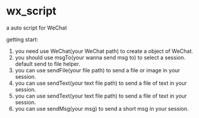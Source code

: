# wx_script
a auto script for WeChat


getting start:
1. you need use WeChat(your WeChat path) to create a object of WeChat.
2. you should use msgTo(your wanna send msg to) to select a session. default send to file helper.
3. you can use sendFile(your file path) to send a file or image in your session.
4. you can use sendText(your text file path) to send a file of text in your session.
5. you can use sendText(your text file path) to send a file of text in your session.
6. you can use sendMsg(your msg) to send a short msg in your session.
